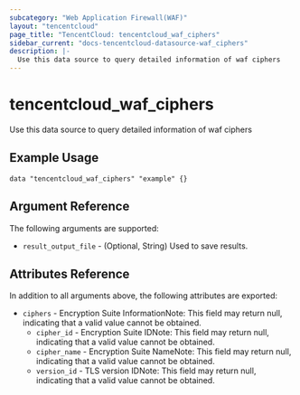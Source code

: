```yaml
---
subcategory: "Web Application Firewall(WAF)"
layout: "tencentcloud"
page_title: "TencentCloud: tencentcloud_waf_ciphers"
sidebar_current: "docs-tencentcloud-datasource-waf_ciphers"
description: |-
  Use this data source to query detailed information of waf ciphers
---
```


# tencentcloud_waf_ciphers

Use this data source to query detailed information of waf ciphers

## Example Usage

```hcl
data "tencentcloud_waf_ciphers" "example" {}
```

## Argument Reference

The following arguments are supported:

* `result_output_file` - (Optional, String) Used to save results.

## Attributes Reference

In addition to all arguments above, the following attributes are exported:

* `ciphers` - Encryption Suite InformationNote: This field may return null, indicating that a valid value cannot be obtained.
  * `cipher_id` - Encryption Suite IDNote: This field may return null, indicating that a valid value cannot be obtained.
  * `cipher_name` - Encryption Suite NameNote: This field may return null, indicating that a valid value cannot be obtained.
  * `version_id` - TLS version IDNote: This field may return null, indicating that a valid value cannot be obtained.


